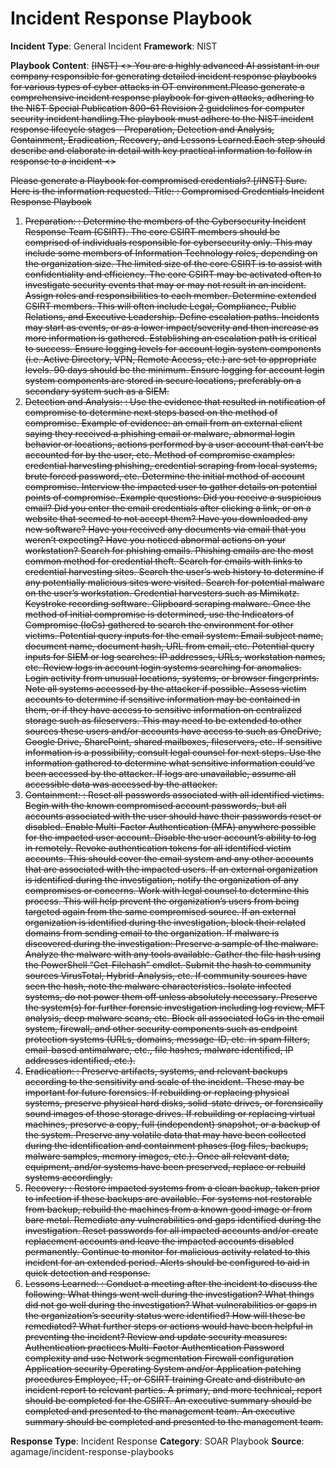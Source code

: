# Incident Response Playbook

**Incident Type**: General Incident
**Framework**: NIST

**Playbook Content**:
<s>[INST] <<SYS>>
You are a highly advanced AI assistant in our company responsible for generating detailed incident response playbooks for various types of cyber attacks in OT environment.Please generate a comprehensive incident response playbook for given attacks, adhering to the NIST Special Publication 800-61 Revision 2 guidelines for computer security incident handling.The playbook must adhere to the NIST incident response lifecycle stages - Preparation, Detection and Analysis, Containment, Eradication, Recovery, and Lessons Learned.Each step should describe and elaborate in detail with key practical information to follow in response to a incident
<</SYS>>

Please generate a Playbook for compromised credentials? [/INST] Sure. Here is the information requested.
Title: : Compromised Credentials Incident Response Playbook
1. Preparation: : Determine the members of the Cybersecurity Incident Response Team (CSIRT).
The core CSIRT members should be comprised of individuals responsible for cybersecurity only.
This may include some members of Information Technology roles, depending on the organization size.
The limited size of the core CSIRT is to assist with confidentiality and efficiency.
The core CSIRT may be activated often to investigate security events that may or may not result in an incident.
Assign roles and responsibilities to each member.
Determine extended CSIRT members.
This will often include Legal, Compliance, Public Relations, and Executive Leadership.
Define escalation paths.
Incidents may start as events, or as a lower impact/severity and then increase as more information is gathered. Establishing an escalation path is critical to success.
Ensure logging levels for account login system components (i.e. Active Directory, VPN, Remote Access, etc.) are set to appropriate levels.
90 days should be the minimum.
Ensure logging for account login system components are stored in secure locations, preferably on a secondary system such as a SIEM.
2. Detection and Analysis: : Use the evidence that resulted in notification of compromise to determine next steps based on the method of compromise.
Example of evidence: an email from an external client saying they received a phishing email or malware, abnormal login behavior or locations, actions performed by a user account that can’t be accounted for by the user, etc.
Method of compromise examples: credential harvesting phishing, credential scraping from local systems, brute forced password, etc.
Determine the initial method of account compromise.
Interview the impacted user to gather details on potential points of compromise.
Example questions:
Did you receive a suspicious email?
Did you enter the email credentials after clicking a link, or on a website that seemed to not accept them?
Have you downloaded any new software?
Have you received any documents via email that you weren’t expecting?
Have you noticed abnormal actions on your workstation?
Search for phishing emails.
Phishing emails are the most common method for credential theft.
Search for emails with links to credential harvesting sites.
Search the user’s web history to determine if any potentially malicious sites were visited.
Search for potential malware on the user’s workstation.
Credential harvesters such as Mimikatz.
Keystroke recording software.
Clipboard scraping malware.
Once the method of initial compromise is determined, use the Indicators of Compromise (IoCs) gathered to search the environment for other victims.
Potential query inputs for the email system: Email subject name, document name, document hash, URL from email, etc.
Potential query inputs for SIEM or log searches: IP addresses, URLs, workstation names, etc.
Review logs in account login systems searching for anomalies.
Login activity from unusual locations, systems, or browser fingerprints.
Note all systems accessed by the attacker if possible.
Assess victim accounts to determine if sensitive information may be contained in them, or if they have access to sensitive information on centralized storage such as fileservers.
This may need to be extended to other sources these users and/or accounts have access to such as OneDrive, Google Drive, SharePoint, shared mailboxes, fileservers, etc.
If sensitive information is a possibility, consult legal counsel for next steps.
Use the information gathered to determine what sensitive information could’ve been accessed by the attacker.
If logs are unavailable, assume all accessible data was accessed by the attacker.
3. Containment: : Reset all passwords associated with all identified victims.
Begin with the known compromised account passwords, but all accounts associated with the user should have their passwords reset or disabled.
Enable Multi-Factor Authentication (MFA) anywhere possible for the impacted user account.
Disable the user account’s ability to log in remotely.
Revoke authentication tokens for all identified victim accounts.
This should cover the email system and any other accounts that are associated with the impacted users.
If an external organization is identified during the investigation, notify the organization of any compromises or concerns.
Work with legal counsel to determine this process.
This will help prevent the organization’s users from being targeted again from the same compromised source.
If an external organization is identified during the investigation, block their related domains from sending email to the organization.
If malware is discovered during the investigation:
Preserve a sample of the malware.
Analyze the malware with any tools available.
Gather the file hash using the PowerShell “Get-Filehash” cmdlet.
Submit the hash to community sources VirusTotal, Hybrid-Analysis, etc.
If community sources have seen the hash, note the malware characteristics.
Isolate infected systems, do not power them off unless absolutely necessary.
Preserve the system(s) for further forensic investigation including log review, MFT analysis, deep malware scans, etc.
Block all associated IoCs in the email system, firewall, and other security components such as endpoint protection systems (URLs, domains, message-ID, etc. in spam filters, email-based antimalware, etc., file hashes, malware identified, IP addresses identified, etc.).
4. Eradication: : Preserve artifacts, systems, and relevant backups according to the sensitivity and scale of the incident.
These may be important for future forensics.
If rebuilding or replacing physical systems, preserve physical hard disks, solid-state drives, or forensically sound images of those storage drives.
If rebuilding or replacing virtual machines, preserve a copy, full (independent) snapshot, or a backup of the system.
Preserve any volatile data that may have been collected during the identification and containment phases (log files, backups, malware samples, memory images, etc.).
Once all relevant data, equipment, and/or systems have been preserved, replace or rebuild systems accordingly.
5. Recovery: : Restore impacted systems from a clean backup, taken prior to infection if these backups are available.
For systems not restorable from backup, rebuild the machines from a known good image or from bare metal.
Remediate any vulnerabilities and gaps identified during the investigation.
Reset passwords for all impacted accounts and/or create replacement accounts and leave the impacted accounts disabled permanently.
Continue to monitor for malicious activity related to this incident for an extended period.
Alerts should be configured to aid in quick detection and response.
6. Lessons Learned: : Conduct a meeting after the incident to discuss the following:
What things went well during the investigation?
What things did not go well during the investigation?
What vulnerabilities or gaps in the organization’s security status were identified?
How will these be remediated?
What further steps or actions would have been helpful in preventing the incident?
Review and update security measures:
Authentication practices
Multi-Factor Authentication
Password complexity and use
Network segmentation
Firewall configuration
Application security
Operating System and/or Application patching procedures
Employee, IT, or CSIRT training
Create and distribute an incident report to relevant parties.
A primary, and more technical, report should be completed for the CSIRT.
An executive summary should be completed and presented to the management team.
An executive summary should be completed and presented to the management team.</s>



**Response Type**: Incident Response
**Category**: SOAR Playbook
**Source**: agamage/incident-response-playbooks

